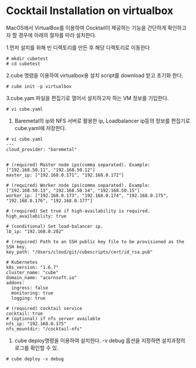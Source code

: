 # Cocktail Installation on virtualbox

MacOS에서 VirtualBox를 이용하여 Cocktail이 제공하는 기능을 간단하게 확인하고자 할 경우에 아래의 절차를 따라 설치한다.

1.먼저 설치를 위해 빈 디렉토리를 만든 후 해당 디렉토리로 이동한다

```
# mkdir cubetest
# cd cubetest
```

2.cube 명령을 이용하여 virtualbox용 설치 script를 download 받고 초기화 한다.

```
# cube init -p virtualbox
```

3.cube.yam 파일을 편집기로 열어서 설치하고자 하는 VM 정보를 기입한다.

```
# vi cube.yaml
```















1. Baremetal의 ip와 NFS 서버로 활용한 ip, Loadbalancer ip등의 정보를 편집기로 cube.yaml에 저장한다.

```
# vi cube.yaml
---
cloud_provider: "baremetal"


# (required) Master node ips(comma separated). Example: ["192.168.50.11", "192.168.50.12"]
master_ip: ["192.168.0.171", "192.168.0.172"]

# (required) Worker node ips(comma separated). Example: ["192.168.50.13", "192.168.50.14", "192.168.50.15"]
worker_ip: ["192.168.0.173", "192.168.0.174", "192.168.0.175", "192.168.0.176", "192.168.0.177"]

# (required) Set true if high-availability is required.
high_availability: true

# (conditional) Set load-balancer ip.
lb_ip: "192.168.0.202"

# (required) Path to an SSH public key file to be provisioned as the SSH key.
key_path: "/Users/cloud/git/cubescripts/cert/id_rsa.pub"

# Kubernetes
k8s_version: "1.6.7"
cluster_name: "cube"
domain_name: "acornsoft.io"
addons:
  ingress: false
  monitoring: true
  logging: true

# (required) cocktail service
cocktail: true
# (optional) if nfs server available
nfs_ip: "192.168.0.175"
nfs_mountdir: "/cocktail-nfs"
```

1. cube deploy명령을 이용하여 설치한다.  -v debug 옵션을 지정하면 설치과정의 로그를 확인할 수 있.

```
# cube deploy -v debug
```



